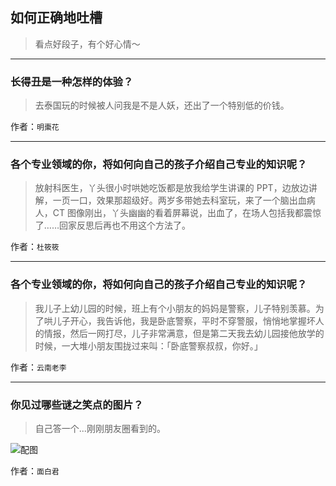 ## 如何正确地吐槽

> 看点好段子，有个好心情～


 
---

### 长得丑是一种怎样的体验？

> 去泰国玩的时候被人问我是不是人妖，还出了一个特别低的价钱。


作者：`明棗花`

---

### 各个专业领域的你，将如何向自己的孩子介绍自己专业的知识呢？

> 放射科医生，丫头很小时哄她吃饭都是放我给学生讲课的 PPT，边放边讲解，一页一口，效果那超级好。两岁多带她去科室玩，来了一个脑出血病人，CT 图像刚出，丫头幽幽的看着屏幕说，出血了，在场人包括我都震惊了……回家反思后再也不用这个方法了。


作者：`杜筱筱`

---

### 各个专业领域的你，将如何向自己的孩子介绍自己专业的知识呢？

> 我儿子上幼儿园的时候，班上有个小朋友的妈妈是警察，儿子特别羡慕。为了哄儿子开心，我告诉他，我是卧底警察，平时不穿警服，悄悄地掌握坏人的情报，然后一网打尽，儿子非常满意，但是第二天我去幼儿园接他放学的时候，一大堆小朋友围拢过来叫：「卧底警察叔叔，你好。」


作者：`云南老李`

---

### 你见过哪些谜之笑点的图片？

> 自己答一个...刚刚朋友圈看到的。



![配图](http://pic3.zhimg.com/70/54466c7d44eedd2fe074d646343384aa_b.jpg)


作者：`面白君`